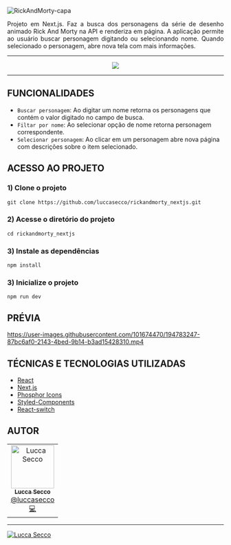 

![RickAndMorty-capa](https://user-images.githubusercontent.com/101674470/194730275-8cedb21b-b808-43e3-bf3e-545c04f29f75.jpg)

<p align="justify">Projeto em Next.js. Faz a busca dos personagens da série de desenho animado Rick And Morty na API e renderiza em página. A aplicação permite ao usuário buscar personagem digitando ou selecionando nome. Quando selecionado o personagem, abre nova tela com mais informações.</p>

<hr />

<p align="center">
<img src="http://img.shields.io/static/v1?label=STATUS&message=CONCLUIDO&color=GREEN&style=for-the-badge"/>
</p>

<hr />

<h2> FUNCIONALIDADES </h2>

- ``Buscar personagem``: Ao digitar um nome retorna os personagens que contém o valor digitado no campo de busca.
- ``Filtar por nome``: Ao selecionar opção de nome retorna personagem correspondente.
- ``Selecionar personagem``: Ao clicar em um personagem abre nova página com descrições sobre o item selecionado.

<h2> ACESSO AO PROJETO </h2>

### 1) Clone o projeto
`git clone https://github.com/luccasecco/rickandmorty_nextjs.git`

### 2) Acesse o diretório do projeto
`cd rickandmorty_nextjs`

### 3) Instale as dependências
`npm install`

### 3) Inicialize o projeto
`npm run dev`


<h2> PRÉVIA </h2>



https://user-images.githubusercontent.com/101674470/194783247-87bc6af0-2143-4bed-9b14-b3ad15428310.mp4



<h2> TÉCNICAS E TECNOLOGIAS UTILIZADAS </h2>

- [React](https://pt-br.reactjs.org/docs/react-component.html)
- [Next.js](https://nextjs.org/)
- [Phosphor Icons](https://phosphoricons.com/)
- [Styled-Components](https://styled-components.com/)
- [React-switch](https://www.npmjs.com/package/react-switch)


<h2> AUTOR </h2>

<div>
<table>
 <td align="center">
      <a href="http://github.com/luccasecco/">
        <img src="https://github.com/luccasecco.png" width="100px;" alt="Lucca Secco"/>
        <br />
        <sub>
          <b>Lucca Secco</b>
        </sub>
       </a>
       <br />
       <a href="https://www.linkedin.com/in/luccaseccodev/" title="Linkedin">@luccasecco</a>
       <br />
       <a href="https://www.linkedin.com/in/luccaseccodev/" title="Code">💻</a>
    </td>
</table>
</div>

<hr />

<p>
   <a href="https://www.linkedin.com/in/luccaseccodev/">
      <img alt="Lucca Secco" src="https://img.shields.io/badge/-Lucca Secco-2A2C39?style=flat&logo=Linkedin&logoColor=white" />
   </a>
</p>
